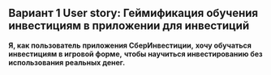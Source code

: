 ## Вариант 1 User story: Геймификация обучения инвестициям в приложении для инвестиций

**Я, как пользователь приложения СберИнвестиции,**
**хочу обучаться инвестициям в игровой форме,**
**чтобы научиться инвестированию без использования реальных денег.**


